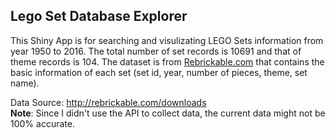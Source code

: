 ## Lego Set Database Explorer  

This Shiny App is for searching and visulizating LEGO Sets information from year 1950 to 2016. The total number of set records is 10691 and that of theme records is 104.
The dataset is from [Rebrickable.com](http://rebrickable.com/) that contains the basic information of each set (set id, year, number of pieces, theme, set name).  

Data Source: http://rebrickable.com/downloads  
**Note**: Since I didn't use the API to collect data, the current data might not be 100% accurate.